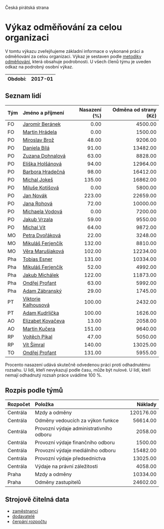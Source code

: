 Česká pirátská strana

Výkaz odměňování za celou organizaci
===========================

V tomtu výkazu zveřejňujeme základní informace o vykonané práci a odměňování
za celou organizaci. Výkaz je sestaven podle [metodiky odměňování][metodika],
která obsahuje podrobnosti. U všech členů týmu je uveden odkaz na podrobný osobní výkaz.

Období:                  | 2017-01
-----------------------  | --------------------


Seznam lidí
--------------

| Tým   | Jméno a příjmení                                                  |   Nasazení (%) |   Odměna od strany (Kč) |
|:------|:------------------------------------------------------------------|---------------:|------------------------:|
| FO    | [Jaromír Beránek](../../tymy/FO/2017/01/jaromir-beranek/)         |           0.00 |                 4500.00 |
| FO    | [Martin Hrádela](../../tymy/FO/2017/01/martin-hradela/)           |           0.00 |                 1500.00 |
| PO    | [Miroslav Brož](../../tymy/PO/2017/01/miroslav-broz/)             |          48.00 |                 9206.00 |
| PO    | [Daniela Bílá](../../tymy/PO/2017/01/daniela-bila/)               |          91.00 |                13482.00 |
| PO    | [Zuzana Dohnalová](../../tymy/PO/2017/01/zuzana-dohnalova/)       |          63.00 |                 8828.00 |
| PO    | [Eliška Holšánová](../../tymy/PO/2017/01/eliska-holsanova/)       |          94.00 |                12964.00 |
| PO    | [Barbora Hradečná](../../tymy/PO/2017/01/barbora-hradecna/)       |          98.00 |                16412.00 |
| PO    | [Michal Jokeš](../../tymy/PO/2017/01/michal-jokes/)               |         135.00 |                16862.00 |
| PO    | [Miluše Kotišová](../../tymy/PO/2017/01/miluse-kotisova/)         |           0.00 |                 5800.00 |
| PO    | [Jan Novák](../../tymy/PO/2017/01/jan-novak/)                     |         223.00 |                22659.00 |
| PO    | [Jana Rohová](../../tymy/PO/2017/01/jana-rohova/)                 |          72.00 |                10000.00 |
| PO    | [Michaela Vodová](../../tymy/PO/2017/01/michaela-vodova/)         |           0.00 |                 7200.00 |
| PO    | [Jakub Vrzala](../../tymy/PO/2017/01/jakub-vrzala/)               |          59.00 |                 9550.00 |
| PO    | [Michal Vít](../../tymy/PO/2017/01/michal-vit/)                   |          64.00 |                 9872.00 |
| MO    | [Petra Dvořáková](../../tymy/MO/2017/01/petra-dvorakova/)         |          22.00 |                 3248.00 |
| MO    | [Mikuláš Ferjenčík](../../tymy/MO/2017/01/mikulas-ferjencik/)     |         132.00 |                 8810.00 |
| MO    | [Věra Marušiaková](../../tymy/MO/2017/01/vera-marusiakova/)       |         102.00 |                12234.00 |
| Pha   | [Tobias Esner](../../tymy/Pha/2017/01/tobias-esner/)              |         131.00 |                10334.00 |
| Pha   | [Mikuláš Ferjenčík](../../tymy/Pha/2017/01/mikulas-ferjencik/)    |          52.00 |                 4992.00 |
| Pha   | [Jakub Michálek](../../tymy/Pha/2017/01/jakub-michalek/)          |         122.00 |                11873.00 |
| Pha   | [Ondřej Profant](../../tymy/Pha/2017/01/ondrej-profant/)          |          63.00 |                 5992.00 |
| Pha   | [Adam Zábranský](../../tymy/Pha/2017/01/adam-zabransky/)          |          29.00 |                 1745.00 |
| PT    | [Viktorie Kalhousová](../../tymy/PT/2017/01/viktorie-kalhousova/) |         100.00 |                 2432.00 |
| PT    | [Adam Kudrlička](../../tymy/PT/2017/01/adam-kudrlicka/)           |         100.00 |                 1626.00 |
| AO    | [Elizabet Kovačeva](../../tymy/AO/2017/01/elizabet-kovaceva/)     |          13.00 |                 2058.00 |
| AO    | [Martin Kučera](../../tymy/AO/2017/01/martin-kucera/)             |         151.00 |                 9640.00 |
| RP    | [Vojtěch Pikal](../../tymy/RP/2017/01/vojtech-pikal/)             |          47.00 |                 5050.00 |
| RP    | [Vít Šimral](../../tymy/RP/2017/01/vit-simral/)                   |         140.00 |                13025.00 |
| TO    | [Ondřej Profant](../../tymy/TO/2017/01/ondrej-profant/)           |         131.00 |                 5955.00 |

Procento nasazení udává skutečně odvedenou práci proti odhadnutému rozsahu. 
U lidí, kteří nevykazují podle času, může být nulové. U lidí, kteří nemají odhadnutý rozsah
práce uvádíme 100 %.

Rozpis podle týmů
-----------------

| Rozpočet   | Položka                                  |   Náklady |
|:-----------|:-----------------------------------------|----------:|
| Centrála   | Mzdy a odměny                            | 120176.00 |
| Centrála   | Odměny vedoucích za výkon funkce         |  56614.00 |
| Centrála   | Provozní výdaje administrativního odboru |   2058.00 |
| Centrála   | Provozní výdaje finančního odboru        |   1500.00 |
| Centrála   | Provozní výdaje mediálního odboru        |  15482.00 |
| Centrála   | Provozní výdaje předsednictva            |  13025.00 |
| Centrála   | Výdaje na právní záležitosti             |   4058.00 |
| Praha      | Mzdy a odměny                            |  10334.00 |
| Praha      | Odměny zastupitelů                       |  24602.00 |

Strojově čitelná data
-------------------

* [zaměstnanci](zamestnanci.tsv)
* [dodavatelé](dodavatele.tsv)
* [čerpání rozpočtu](cerpani_rozpoctu.tsv)

[metodika]: https://redmine.pirati.cz/projects/po/wiki/Odmenovani
